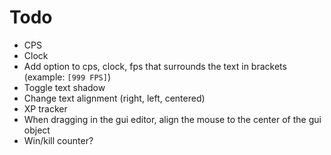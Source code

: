 # Todo

-   CPS
-   Clock
-   Add option to cps, clock, fps that surrounds the text in brackets (example: `[999 FPS]`)
-   Toggle text shadow
-   Change text alignment (right, left, centered)
-   XP tracker
-   When dragging in the gui editor, align the mouse to the center of the gui object
-   Win/kill counter?
